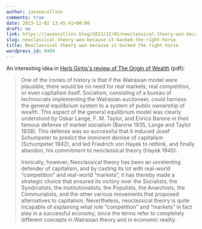 ```yaml
---
author: jasonacollins
comments: true
date: 2013-12-02 13:45:41+00:00
draft: no
link: https://jasoncollins.blog/2013/12/02/neoclassical-theory-won-because-it-backed-the-right-horse/
slug: neoclassical-theory-won-because-it-backed-the-right-horse
title: Neoclassical theory won because it backed the right horse
wordpress_id: 9489
---
```


An interesting idea in [Herb Gintis's review of The Origin of Wealth](http://www.umass.edu/preferen/Class%20Material/Readings%20in%20Market%20Dynamics/Complexity%20Economics.pdf) (pdf):


<blockquote>One of the ironies of history is that if the Walrasian model were plausible, there would be no need for real markets, real competition, or even capitalism itself. Socialism, consisting of a bureau of technocrats implementing the Walrasian auctioneer, could harness the general equilibrium system to a system of public ownership of wealth. This aspect of the general equilibrium model was clearly understood by Oskar Lange, F. M. Taylor, and Enrico Barone in their famous defense of market socialism (Barone 1935, Lange and Taylor 1938). This defense was so successful that it induced Josef Schumpeter to predict the imminent demise of capitalism (Schumpeter 1942), and led Friedrich von Hayek to rethink, and finally abandon, his commitment to neoclassical theory (Hayek 1945).

Ironically, however, Neoclassical theory has been an unrelenting defender of capitalism, and by casting its lot with real-world “competition” and real-world “markets”, it has thereby made a strategic choice that ensured its victory over the Socialists, the Syndicalists, the Institutionalists, the Populists, the Anarchists, the Communalists, and the other various movements that proposed alternatives to capitalism. Nevertheless, neoclassical theory is quite incapable of explaining what role “competition” and “markets” in fact play in a successful economy, since the terms refer to completely different concepts in Walrasian theory and in economic reality.</blockquote>

